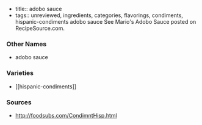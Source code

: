 - title:: adobo sauce
- tags:: unreviewed, ingredients, categories, flavorings, condiments, hispanic-condiments
adobo sauce See Mario's Adobo Sauce posted on RecipeSource.com.

### Other Names

* adobo sauce

### Varieties

* [[hispanic-condiments]]

### Sources
* http://foodsubs.com/CondimntHisp.html
